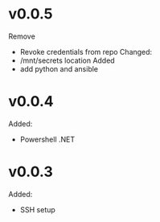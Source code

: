 # v0.0.5
Remove
  - Revoke credentials from repo
Changed:
  - /mnt/secrets location
Added
  - add python and ansible

# v0.0.4
Added:
 - Powershell .NET

# v0.0.3
Added: 
 - SSH setup